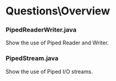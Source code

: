 # Questions\Overview 
### PipedReaderWriter.java
Show the use of Piped Reader and Writer.
### PipedStream.java
Show the use of Piped I/O streams.
